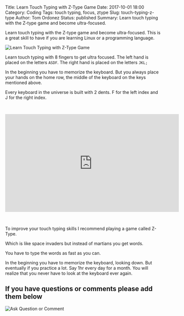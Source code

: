 Title: Learn Touch Typing with Z-Type Game
Date: 2017-10-01 18:00
Category: Coding
Tags: touch typing, focus, ztype
Slug: touch-typing-z-type
Author: Tom Ordonez
Status: published
Summary: Learn touch typing with the Z-type game and become ultra-focused.

Learn touch typing with the Z-type game and become ultra-focused. This is a great skill to have if you are learning Linux or a programming language.

![Learn Touch Typing with Z-Type Game]({filename}/images/touch-typing-z-type.jpg)

Learn touch typing with 8 fingers to get ultra focused. The left hand is placed on the letters `ASDF`. The right hand is placed on the letters `JKL;`

In the beginning you have to memorize the keyboard. But you always place your hands on the home row, the middle of the keyboard on the keys mentioned above.

Every keyboard in the universe is built with 2 dents. F for the left index and J for the right index.

<p>&nbsp;</p>

<iframe width="560" height="315" src="https://www.youtube.com/embed/9cyMVovm8bE?rel=0&amp;controls=0&amp;showinfo=0" frameborder="0" allowfullscreen></iframe>

<p>&nbsp;</p>

To improve your touch typing skills I recommend playing a game called Z-Type.

Which is like space invaders but instead of martians you get words.

You have to type the words as fast as you can.

In the beginning you have to memorize the keyboard, looking down. But eventually if you practice a lot. Say 1hr every day for a month. You will realize that you never have to look at the keyboard ever again.

## If you have questions or comments please add them below

![Ask Question or Comment]({filename}/images/tomordonez-ask-question-comment.gif)

